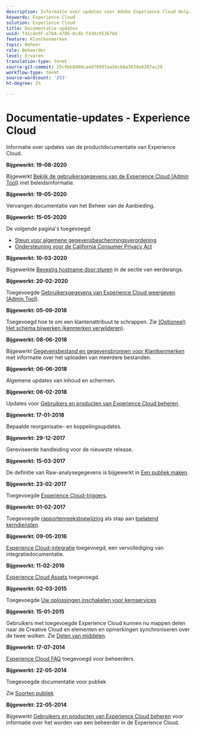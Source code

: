```yaml
---
description: Informatie over updates voor Adobe Experience Cloud Help.
keywords: Experience Cloud
solution: Experience Cloud
title: Documentatie-updates
uuid: f41c4e9f-e784-4706-8c4b-f430c953670d
feature: Klantkenmerken
topic: Beheer
role: Beheerder
level: Ervaren
translation-type: tm+mt
source-git-commit: 25c9bb8908ca4df0997aa5bcb8a3039e8207ac29
workflow-type: tm+mt
source-wordcount: '253'
ht-degree: 2%

---
```



# Documentatie-updates - Experience Cloud

Informatie over updates van de productdocumentatie van Experience Cloud.

**Bijgewerkt: 19-08-2020**

Bijgewerkt [Bekijk de gebruikersgegevens van de Experience Cloud (Admin Tool)](admin-getting-started/admin-tool-experience-cloud.md) met beleidsinformatie.

**Bijgewerkt: 19-05-2020**

Vervangen documentatie van het Beheer van de Aanbieding.

**Bijgewerkt: 15-05-2020**

De volgende pagina&#39;s toegevoegd:

* [Steun voor algemene gegevensbeschermingsverordening](attributes/gdpr.md)
* [Ondersteuning voor de California Consumer Privacy Act](attributes/ccpa.md)

**Bijgewerkt: 10-03-2020**

Bijgewerkte [Bevestig hostname door:sturen](cookies/cookies-first-party.md#validate) in de sectie van eerderangs.

**Bijgewerkt: 20-02-2020**

Toegevoegde [Gebruikersgegevens van Experience Cloud weergeven (Admin Tool)](admin-getting-started/admin-tool-experience-cloud.md).

**Bijgewerkt: 05-09-2018**

Toegevoegd hoe te om een klantenattribuut te schrappen. Zie [(Optioneel) Het schema bijwerken (kenmerken verwijderen)](attributes/t-crs-usecase.md#task_6568898BB7C44A42ABFB86532B89063C).

**Bijgewerkt: 08-06-2018**

Bijgewerkt [Gegevensbestand en gegevensbronnen voor Klantkenmerken](attributes/crs-data-file.md#concept_DE908F362DF24172BFEF48E1797DAF19) met informatie over het uploaden van meerdere bestanden.

**Bijgewerkt: 06-06-2018**

Algemene updates van inhoud en schermen.

**Bijgewerkt: 06-02-2018**

Updates voor [Gebruikers en producten van Experience Cloud beheren](admin-getting-started/admin-getting-started.md#topic_3FCB4099640647E3B2411ADBFCE81909).

**Bijgewerkt: 17-01-2018**

Bepaalde reorganisatie- en koppelingsupdates.

**Bijgewerkt: 29-12-2017**

Gereviseerde handleiding voor de nieuwste release.

**Bijgewerkt: 15-03-2017**

De definitie van Raw-analysegegevens is bijgewerkt in [Een publiek maken](audience-library/t-audience-create.md#task_37F407F58BF9459493BB8E968CDFE737).

**Bijgewerkt: 23-02-2017**

Toegevoegde [Experience Cloud-triggers](activation/triggers.md#concept_887B30241B3E4DB0A2553B2996E2D4FB).

**Bijgewerkt: 01-02-2017**

Toegevoegde [rapportenreekstoewijzing](core-services/core-services.md#concept_apg_zq2_rw) als stap aan [toelatend kerndiensten](core-services/core-services.md#concept_07ED1D5C64234E77976E6D572E78FB9C).

**Bijgewerkt: 09-05-2016**

[Experience Cloud-integratie](marketing-cloud-integrations.md#concept_9E6D3E37D1E3452E8CCCFA92AF034F90) toegevoegd, een vervollediging van integratiedocumentatie.

**Bijgewerkt: 11-02-2016**

[Experience Cloud Assets](experience-cloud-assets/experience-cloud-assets.md#concept_DDA5224C907D4A4F817D795DA0ED64D0) toegevoegd.

**Bijgewerkt: 02-03-2015**

Toegevoegde [Uw oplossingen inschakelen voor kernservices](core-services/core-services.md#concept_07ED1D5C64234E77976E6D572E78FB9C)

**Bijgewerkt: 15-01-2015**

Gebruikers met toegevoegde Experience Cloud kunnen nu mappen delen naar de Creative Cloud en elementen en opmerkingen synchroniseren over de twee wolken. Zie [Delen van middelen](experience-cloud-assets/creative-cloud.md#concept_3E5A34C3459047D5965F900788A9BA68).

**Bijgewerkt: 17-07-2014**

[Experience Cloud FAQ](admin-getting-started/faq.md#concept_13219B4E51784577B6FF78AAA203DE91) toegevoegd voor beheerders.

**Bijgewerkt: 22-05-2014**

Toegevoegde documentatie voor publiek

Zie [Soorten publiek](audience-library/audience-library.md#topic_679810123CAA4E0CA4FA3417FB0100C7)

**Bijgewerkt: 22-05-2014**

Bijgewerkt [Gebruikers en producten van Experience Cloud beheren](admin-getting-started/admin-getting-started.md#topic_3FCB4099640647E3B2411ADBFCE81909) voor informatie over het worden van een beheerder in de Experience Cloud.
